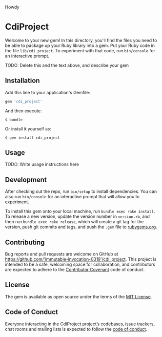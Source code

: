 Howdy

# CdiProject

Welcome to your new gem! In this directory, you'll find the files you need to be able to package up your Ruby library into a gem. Put your Ruby code in the file `lib/cdi_project`. To experiment with that code, run `bin/console` for an interactive prompt.

TODO: Delete this and the text above, and describe your gem

## Installation

Add this line to your application's Gemfile:

```ruby
gem 'cdi_project'
```

And then execute:

    $ bundle

Or install it yourself as:

    $ gem install cdi_project

## Usage

TODO: Write usage instructions here

## Development

After checking out the repo, run `bin/setup` to install dependencies. You can also run `bin/console` for an interactive prompt that will allow you to experiment.

To install this gem onto your local machine, run `bundle exec rake install`. To release a new version, update the version number in `version.rb`, and then run `bundle exec rake release`, which will create a git tag for the version, push git commits and tags, and push the `.gem` file to [rubygems.org](https://rubygems.org).

## Contributing

Bug reports and pull requests are welcome on GitHub at https://github.com/'immutable-invocation-0319'/cdi_project. This project is intended to be a safe, welcoming space for collaboration, and contributors are expected to adhere to the [Contributor Covenant](http://contributor-covenant.org) code of conduct.

## License

The gem is available as open source under the terms of the [MIT License](https://opensource.org/licenses/MIT).

## Code of Conduct

Everyone interacting in the CdiProject project’s codebases, issue trackers, chat rooms and mailing lists is expected to follow the [code of conduct](https://github.com/'immutable-invocation-0319'/cdi_project/blob/master/CODE_OF_CONDUCT.md).
